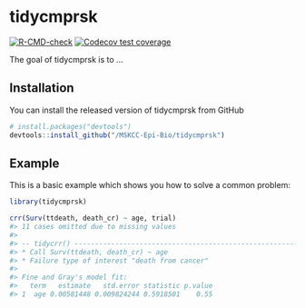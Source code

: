 
<!-- README.md is generated from README.Rmd. Please edit that file -->

# tidycmprsk

<!-- badges: start -->

[![R-CMD-check](https://github.com/MSKCC-Epi-Bio/tidycmprsk/workflows/R-CMD-check/badge.svg)](https://github.com/MSKCC-Epi-Bio/tidycmprsk/actions)
[![Codecov test
coverage](https://codecov.io/gh/MSKCC-Epi-Bio/tidycmprsk/branch/main/graph/badge.svg)](https://codecov.io/gh/ddsjoberg/tidycmprsk?branch=main)
<!-- badges: end -->

The goal of tidycmprsk is to …

## Installation

You can install the released version of tidycmprsk from GitHub

``` r
# install.packages("devtools")
devtools::install_github("/MSKCC-Epi-Bio/tidycmprsk")
```

## Example

This is a basic example which shows you how to solve a common problem:

``` r
library(tidycmprsk)

crr(Surv(ttdeath, death_cr) ~ age, trial)
#> 11 cases omitted due to missing values
#> 
#> -- tidycrr() -------------------------------------------------------------------
#> * Call Surv(ttdeath, death_cr) ~ age
#> * Failure type of interest "death from cancer"
#> 
#> Fine and Gray's model fit: 
#>   term   estimate   std.error statistic p.value
#> 1  age 0.00581448 0.009824244 0.5918501    0.55
```

